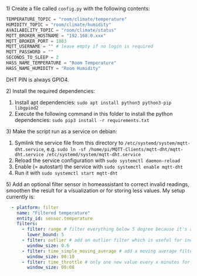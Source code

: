 1\) Create a file called `config.py` with the following contents:

```python
TEMPERATURE_TOPIC = "room/climate/temperature"
HUMIDITY_TOPIC = "room/climate/humidity"
AVAILABILITY_TOPIC = "room/climate/status"
MQTT_BROKER_HOSTNAME = "192.168.0.xxx"
MQTT_BROKER_PORT = 1883
MQTT_USERNAME = "" # leave empty if no login is required
MQTT_PASSWORD = ""
SECONDS_TO_SLEEP = 2
HASS_NAME_TEMPERATURE = "Room Temperature"
HASS_NAME_HUMIDITY = "Room Humidity"
```

DHT PIN is always GPIO4.

2\) Install the required dependencies:
 1. Install apt dependencies: `sudo apt install python3 python3-pip libgpiod2`
 1. Execute the following command in this folder to install the python dependencies: `sudo pip3 install -r requirements.txt`

3\) Make the script run as a service on debian:
 1. Symlink the service file from this directory to `/etc/systemd/system/mqtt-dht.service`, e.g. `sudo ln -sf /home/pi/MQTT-Clients/mqtt-dht/mqtt-dht.service /etc/systemd/system/mqtt-dht.service`
 2. Reload the service configuration with `sudo systemctl daemon-reload`
 3. Enable (= autostart) the service with `sudo systemctl enable mqtt-dht` 
 4. Run it with `sudo systemctl start mqtt-dht`


5\)
Add an optional filter sensor in homeassistant to correct invalid readings, smoothen the result for a visualization or for storing less values. My setup currently is:
````yaml
  - platform: filter
    name: "Filtered temperature"
    entity_id: sensor.temperature
    filters:
      - filter: range # filter everything below 5 degree because it's an inside sensor
        lower_bound: 5
      - filter: outlier # add an outlier filter which is useful for incorrect reading which happends when used without pullup resisitor
        window_size: 0.6
      - filter: time_simple_moving_average # add a moving average filter to smoothen the result and in the next step
        window_size: 00:10
      - filter: time_throttle # only one new value every x minutes for keeping the db small. Works best with the moving average from above
        window_size: 00:08

````
